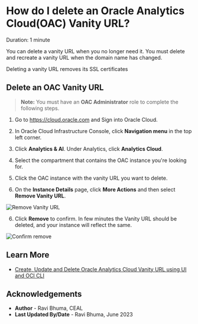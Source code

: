 # How do I delete an Oracle Analytics Cloud(OAC) Vanity URL?

Duration: 1 minute

You can delete a vanity URL when you no longer need it. You must delete and recreate a vanity URL when the domain name has changed.

Deleting a vanity URL removes its SSL certificates

## Delete an OAC Vanity URL

>**Note:** You must have an **OAC Administrator** role to complete the following steps.

1. Go to https://cloud.oracle.com and Sign into Oracle Cloud.

2. In Oracle Cloud Infrastructure Console, click **Navigation menu** in the top left corner.

3. Click **Analytics & AI**. Under Analytics, click **Analytics Cloud**.

3. Select the compartment that contains the OAC instance you're looking for.

4. Click the OAC instance with the vanity URL you want to delete.

5. On the **Instance Details** page, click **More Actions** and then select **Remove Vanity URL**.

  ![Remove Vanity URL](images/remove-url.png)

6. Click **Remove** to confirm. In few minutes the Vanity URL should be deleted, and your instance will reflect the same.

  ![Confirm remove](images/confirm-remove.png)

## Learn More
* [Create, Update and Delete Oracle Analytics Cloud Vanity URL using UI and OCI CLI](https://blogs.oracle.com/analytics/post/create-update-delete-oac-vanity-url)

## Acknowledgements
* **Author** - Ravi Bhuma, CEAL
* **Last Updated By/Date** - Ravi Bhuma, June 2023
